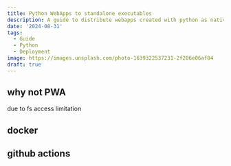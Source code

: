 ```yaml
---
title: Python WebApps to standalone executables
description: A guide to distribute webapps created with python as native desktop apps
date: '2024-08-31'
tags:
  - Guide
  - Python
  - Deployment
image: https://images.unsplash.com/photo-1639322537231-2f206e06af84
draft: true
---
```


## why not PWA
due to fs access limitation

## docker

## github actions

